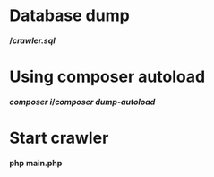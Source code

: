 # Database dump 

**/_crawler.sql_**

# Using composer autoload

**_composer i_/_composer dump-autoload_**

# Start crawler

**php main.php**